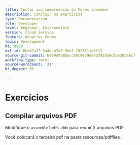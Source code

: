 ```yaml
---
title: Testar sua compreensão do Forms assember
description: Concluir os exercícios
type: Documentation
role: Developer
level: Beginner, Intermediate
version: Cloud Service
feature: Adaptive Forms
topic: Development
kt: 9980
exl-id: 6bd47a37-5a4e-47a9-9be7-782f611d8f13
source-git-commit: b069d958bbcc40c0079e87d342db6c5e53055bc7
workflow-type: tm+mt
source-wordcount: '31'
ht-degree: 0%

---
```


# Exercícios

## Compilar arquivos PDF

Modifique o `assemble2pdfs.ddx` para reunir 3 arquivos PDF.

Você colocará o terceiro pdf na pasta resources/pdffiles .
